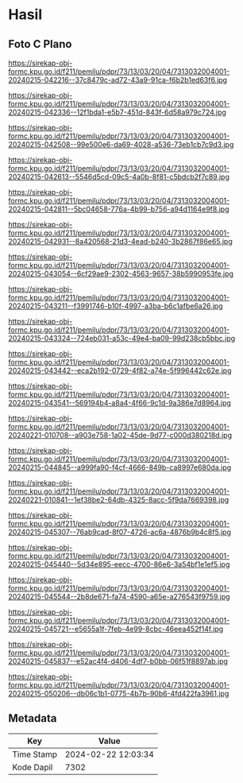 # Hasil

## Foto C Plano

https://sirekap-obj-formc.kpu.go.id/f211/pemilu/pdpr/73/13/03/20/04/7313032004001-20240215-042216--37c8479c-ad72-43a9-91ca-f6b2b1ed63f6.jpg

https://sirekap-obj-formc.kpu.go.id/f211/pemilu/pdpr/73/13/03/20/04/7313032004001-20240215-042336--12f1bda1-e5b7-451d-843f-6d58a979c724.jpg

https://sirekap-obj-formc.kpu.go.id/f211/pemilu/pdpr/73/13/03/20/04/7313032004001-20240215-042508--99e500e6-da69-4028-a536-73eb1cb7c9d3.jpg

https://sirekap-obj-formc.kpu.go.id/f211/pemilu/pdpr/73/13/03/20/04/7313032004001-20240215-042613--5546d5cd-09c5-4a0b-8f81-c5bdcb2f7c89.jpg

https://sirekap-obj-formc.kpu.go.id/f211/pemilu/pdpr/73/13/03/20/04/7313032004001-20240215-042811--5bc04658-776a-4b99-b756-a94d1164e9f8.jpg

https://sirekap-obj-formc.kpu.go.id/f211/pemilu/pdpr/73/13/03/20/04/7313032004001-20240215-042931--8a420568-21d3-4ead-b240-3b2867f86e65.jpg

https://sirekap-obj-formc.kpu.go.id/f211/pemilu/pdpr/73/13/03/20/04/7313032004001-20240215-043054--6cf29ae9-2302-4563-9657-38b5990953fe.jpg

https://sirekap-obj-formc.kpu.go.id/f211/pemilu/pdpr/73/13/03/20/04/7313032004001-20240215-043211--f3991746-b10f-4997-a3ba-b6c1afbe6a26.jpg

https://sirekap-obj-formc.kpu.go.id/f211/pemilu/pdpr/73/13/03/20/04/7313032004001-20240215-043324--724eb031-a53c-49e4-ba09-99d238cb5bbc.jpg

https://sirekap-obj-formc.kpu.go.id/f211/pemilu/pdpr/73/13/03/20/04/7313032004001-20240215-043442--eca2b192-0729-4f82-a74e-5f996442c62e.jpg

https://sirekap-obj-formc.kpu.go.id/f211/pemilu/pdpr/73/13/03/20/04/7313032004001-20240215-043541--569194b4-a8a4-4f66-9c1d-9a386e7d8964.jpg

https://sirekap-obj-formc.kpu.go.id/f211/pemilu/pdpr/73/13/03/20/04/7313032004001-20240221-010708--a903e758-1a02-45de-9d77-c000d380218d.jpg

https://sirekap-obj-formc.kpu.go.id/f211/pemilu/pdpr/73/13/03/20/04/7313032004001-20240215-044845--a999fa90-f4cf-4666-849b-ca8997e680da.jpg

https://sirekap-obj-formc.kpu.go.id/f211/pemilu/pdpr/73/13/03/20/04/7313032004001-20240221-010841--1ef38be2-64db-4325-8acc-5f9da7669398.jpg

https://sirekap-obj-formc.kpu.go.id/f211/pemilu/pdpr/73/13/03/20/04/7313032004001-20240215-045307--76ab9cad-8f07-4726-ac6a-4876b9b4c8f5.jpg

https://sirekap-obj-formc.kpu.go.id/f211/pemilu/pdpr/73/13/03/20/04/7313032004001-20240215-045440--5d34e895-eecc-4700-86e6-3a54bf1e1ef5.jpg

https://sirekap-obj-formc.kpu.go.id/f211/pemilu/pdpr/73/13/03/20/04/7313032004001-20240215-045544--2b8de671-fa74-4590-a65e-a276543f9759.jpg

https://sirekap-obj-formc.kpu.go.id/f211/pemilu/pdpr/73/13/03/20/04/7313032004001-20240215-045721--e5655a1f-7feb-4e99-8cbc-46eea452f14f.jpg

https://sirekap-obj-formc.kpu.go.id/f211/pemilu/pdpr/73/13/03/20/04/7313032004001-20240215-045837--e52ac4f4-d406-4df7-b0bb-06f51f8897ab.jpg

https://sirekap-obj-formc.kpu.go.id/f211/pemilu/pdpr/73/13/03/20/04/7313032004001-20240215-050206--db06c1b1-0775-4b7b-90b6-4fd422fa3961.jpg


## Metadata

| Key        | Value               |
| ---------- | ------------------- |
| Time Stamp | 2024-02-22 12:03:34 |
| Kode Dapil | 7302                |



